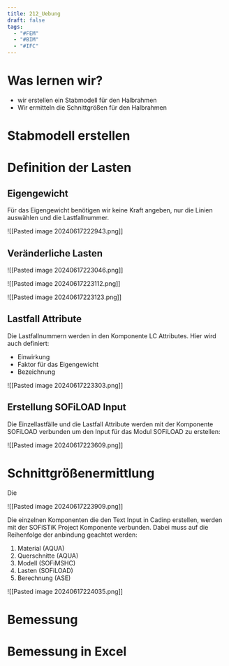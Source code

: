 ```yaml
---
title: 212_Uebung
draft: false
tags:
  - "#FEM"
  - "#BIM"
  - "#IFC"
---
```

# Was lernen wir?

- wir erstellen ein Stabmodell für den Halbrahmen
- Wir ermitteln die Schnittgrößen für den Halbrahmen


# Stabmodell erstellen



# Definition der Lasten

## Eigengewicht

Für das Eigengewicht benötigen wir keine Kraft angeben, nur die Linien auswählen und die Lastfallnummer. 

![[Pasted image 20240617222943.png]]


## Veränderliche Lasten

![[Pasted image 20240617223046.png]]


![[Pasted image 20240617223112.png]]


![[Pasted image 20240617223123.png]]


## Lastfall Attribute

Die Lastfallnummern werden in den Komponente LC Attributes.
Hier wird auch definiert:
- Einwirkung 
- Faktor für das Eigengewicht
- Bezeichnung

![[Pasted image 20240617223303.png]]

## Erstellung SOFiLOAD Input

Die Einzellastfälle und die Lastfall Attribute werden mit der Komponente SOFiLOAD verbunden um den Input für das Modul SOFiLOAD zu erstellen:

![[Pasted image 20240617223609.png]]
# Schnittgrößenermittlung

Die 

![[Pasted image 20240617223909.png]]

Die einzelnen Komponenten die den Text Input in Cadinp erstellen, werden mit der SOFiSTiK Project Komponente verbunden. Dabei muss auf die Reihenfolge der anbindung geachtet werden:
1. Material (AQUA)
2. Querschnitte (AQUA)
3. Modell (SOFiMSHC)
4. Lasten (SOFiLOAD)
5. Berechnung (ASE)

![[Pasted image 20240617224035.png]]

# Bemessung




# Bemessung in Excel









